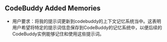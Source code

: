 ## CodeBuddy Added Memories
- 用户要求：将我的提示词更新到codebuddy的上下文记忆系统当中。这表明用户希望将特定的提示词信息保存到CodeBuddy的记忆系统中，以便后续的CodeBuddy实例能够记住和使用这些提示词。